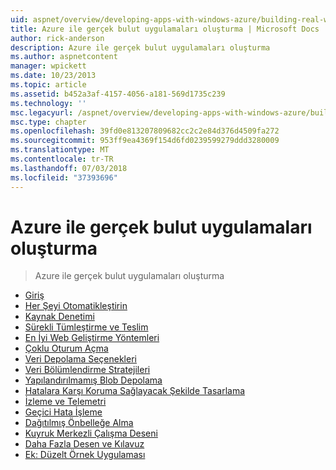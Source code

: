 ```yaml
---
uid: aspnet/overview/developing-apps-with-windows-azure/building-real-world-cloud-apps-with-windows-azure/index
title: Azure ile gerçek bulut uygulamaları oluşturma | Microsoft Docs
author: rick-anderson
description: Azure ile gerçek bulut uygulamaları oluşturma
ms.author: aspnetcontent
manager: wpickett
ms.date: 10/23/2013
ms.topic: article
ms.assetid: b452a3af-4157-4056-a181-569d1735c239
ms.technology: ''
msc.legacyurl: /aspnet/overview/developing-apps-with-windows-azure/building-real-world-cloud-apps-with-windows-azure
msc.type: chapter
ms.openlocfilehash: 39fd0e813207809682cc2c2e84d376d4509fa272
ms.sourcegitcommit: 953ff9ea4369f154d6fd0239599279ddd3280009
ms.translationtype: MT
ms.contentlocale: tr-TR
ms.lasthandoff: 07/03/2018
ms.locfileid: "37393696"
---
```

<a name="building-real-world-cloud-apps-with-azure"></a>Azure ile gerçek bulut uygulamaları oluşturma
====================
> Azure ile gerçek bulut uygulamaları oluşturma


- [Giriş](introduction.md)
- [Her Şeyi Otomatikleştirin](automate-everything.md)
- [Kaynak Denetimi](source-control.md)
- [Sürekli Tümleştirme ve Teslim](continuous-integration-and-continuous-delivery.md)
- [En İyi Web Geliştirme Yöntemleri](web-development-best-practices.md)
- [Çoklu Oturum Açma](single-sign-on.md)
- [Veri Depolama Seçenekleri](data-storage-options.md)
- [Veri Bölümlendirme Stratejileri](data-partitioning-strategies.md)
- [Yapılandırılmamış Blob Depolama](unstructured-blob-storage.md)
- [Hatalara Karşı Koruma Sağlayacak Şekilde Tasarlama](design-to-survive-failures.md)
- [İzleme ve Telemetri](monitoring-and-telemetry.md)
- [Geçici Hata İşleme](transient-fault-handling.md)
- [Dağıtılmış Önbelleğe Alma](distributed-caching.md)
- [Kuyruk Merkezli Çalışma Deseni](queue-centric-work-pattern.md)
- [Daha Fazla Desen ve Kılavuz](more-patterns-and-guidance.md)
- [Ek: Düzelt Örnek Uygulaması](the-fix-it-sample-application.md)
